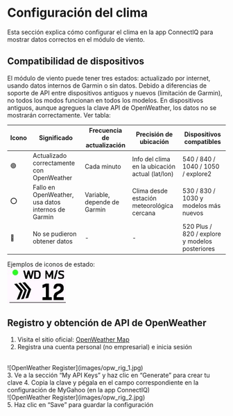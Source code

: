 # Configuración del clima
Esta sección explica cómo configurar el clima en la app ConnectIQ para mostrar datos correctos en el módulo de viento.

## Compatibilidad de dispositivos
El módulo de viento puede tener tres estados: actualizado por internet, usando datos internos de Garmin o sin datos. Debido a diferencias de soporte de API entre dispositivos antiguos y nuevos (limitación de Garmin), no todos los modos funcionan en todos los modelos. En dispositivos antiguos, aunque agregues la clave API de OpenWeather, los datos no se mostrarán correctamente. Ver tabla:

| Icono | Significado | Frecuencia de actualización | Precisión de ubicación | Dispositivos compatibles |
|--------|------------------------------------------|--------------------------|---------------------------------------------|---------------------------------------------|
| 🟢 | Actualizado correctamente con OpenWeather | Cada minuto | Info del clima en la ubicación actual (lat/lon) | 540 / 840 / 1040 / 1050 / explore2 |
| ⭕ | Fallo en OpenWeather, usa datos internos de Garmin | Variable, depende de Garmin | Clima desde estación meteorológica cercana | 530 / 830 / 1030 y modelos más nuevos |
| 🔴 | No se pudieron obtener datos | - | - | 520 Plus / 820 / explore y modelos posteriores |

Ejemplos de iconos de estado:
<br>
![wind example](images/wd_example.jpg)

## Registro y obtención de API de OpenWeather
1. Visita el sitio oficial: [OpenWeather Map](https://openweathermap.org/)  
2. Registra una cuenta personal (no empresarial) e inicia sesión  
<br>
![OpenWeather Register](images/opw_rig_1.jpg)  
<br>
3. Ve a la sección “My API Keys” y haz clic en “Generate” para crear tu clave  
4. Copia la clave y pégala en el campo correspondiente en la configuración de MyGahoo (en la app ConnectIQ)  
<br>
![OpenWeather Register](images/opw_rig_2.jpg)  
<br>
5. Haz clic en “Save” para guardar la configuración